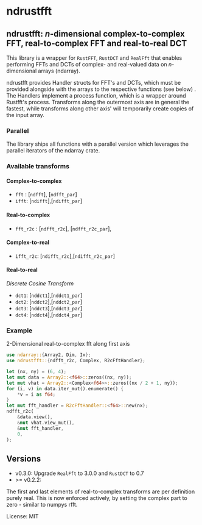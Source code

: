 # ndrustfft

## ndrustfft: *n*-dimensional complex-to-complex FFT, real-to-complex FFT and real-to-real DCT

This library is a wrapper for `RustFFT`, `RustDCT` and `RealFft`
that enables performing FFTs and DCTs of complex- and real-valued
data on *n*-dimensional arrays (ndarray).

ndrustfft provides Handler structs for FFT's and DCTs, which must be provided alongside
with the arrays to the respective functions (see below) .
The Handlers implement a process function, which is a wrapper around Rustfft's
process.
Transforms along the outermost axis are in general the fastest, while transforms along
other axis' will temporarily create copies of the input array.

### Parallel
The library ships all functions with a parallel version
which leverages the parallel iterators of the ndarray crate.

### Available transforms
#### Complex-to-complex
- `fft` : [`ndfft`], [`ndfft_par`]
- `ifft`: [`ndifft`],[`ndifft_par`]
#### Real-to-complex
- `fft_r2c` : [`ndfft_r2c`], [`ndfft_r2c_par`],
#### Complex-to-real
- `ifft_r2c`: [`ndifft_r2c`],[`ndifft_r2c_par`]
#### Real-to-real
*Discrete Cosine Transform*
- `dct1`: [`nddct1`],[`nddct1_par`]
- `dct2`: [`nddct2`],[`nddct2_par`]
- `dct3`: [`nddct3`],[`nddct3_par`]
- `dct4`: [`nddct4`],[`nddct4_par`]

### Example
2-Dimensional real-to-complex fft along first axis
```rust
use ndarray::{Array2, Dim, Ix};
use ndrustfft::{ndfft_r2c, Complex, R2cFftHandler};

let (nx, ny) = (6, 4);
let mut data = Array2::<f64>::zeros((nx, ny));
let mut vhat = Array2::<Complex<f64>>::zeros((nx / 2 + 1, ny));
for (i, v) in data.iter_mut().enumerate() {
    *v = i as f64;
}
let mut fft_handler = R2cFftHandler::<f64>::new(nx);
ndfft_r2c(
    &data.view(),
    &mut vhat.view_mut(),
    &mut fft_handler,
    0,
);
```

## Versions
- v0.3.0: Upgrade `RealFft` to 3.0.0 and `RustDCT` to 0.7
- \>= v0.2.2:

The first and last elements of real-to-complex transforms are
per definition purely real. This is now enforced actively, by
setting the complex part to zero - similar to numpys rfft.

License: MIT
